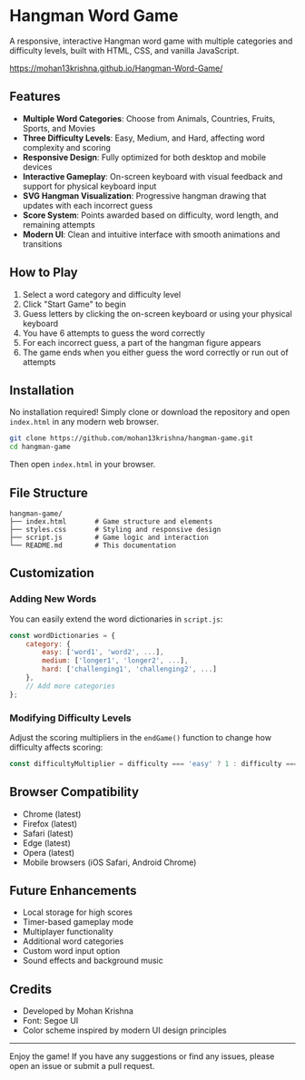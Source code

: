 # Hangman Word Game 

A responsive, interactive Hangman word game with multiple categories and difficulty levels, built with HTML, CSS, and vanilla JavaScript.
   
https://mohan13krishna.github.io/Hangman-Word-Game/ 
 
## Features  
  
- **Multiple Word Categories**: Choose from Animals, Countries, Fruits, Sports, and Movies 
- **Three Difficulty Levels**: Easy, Medium, and Hard, affecting word complexity and scoring 
- **Responsive Design**: Fully optimized for both desktop and mobile devices
- **Interactive Gameplay**: On-screen keyboard with visual feedback and support for physical keyboard input
- **SVG Hangman Visualization**: Progressive hangman drawing that updates with each incorrect guess 
- **Score System**: Points awarded based on difficulty, word length, and remaining attempts
- **Modern UI**: Clean and intuitive interface with smooth animations and transitions

## How to Play

1. Select a word category and difficulty level
2. Click "Start Game" to begin
3. Guess letters by clicking the on-screen keyboard or using your physical keyboard
4. You have 6 attempts to guess the word correctly
5. For each incorrect guess, a part of the hangman figure appears
6. The game ends when you either guess the word correctly or run out of attempts

## Installation

No installation required! Simply clone or download the repository and open `index.html` in any modern web browser.

```bash
git clone https://github.com/mohan13krishna/hangman-game.git
cd hangman-game
```

Then open `index.html` in your browser.

## File Structure

```
hangman-game/
├── index.html       # Game structure and elements
├── styles.css       # Styling and responsive design
├── script.js        # Game logic and interaction
└── README.md        # This documentation
```

## Customization

### Adding New Words

You can easily extend the word dictionaries in `script.js`:

```javascript
const wordDictionaries = {
    category: {
        easy: ['word1', 'word2', ...],
        medium: ['longer1', 'longer2', ...],
        hard: ['challenging1', 'challenging2', ...]
    },
    // Add more categories
};
```

### Modifying Difficulty Levels

Adjust the scoring multipliers in the `endGame()` function to change how difficulty affects scoring:

```javascript
const difficultyMultiplier = difficulty === 'easy' ? 1 : difficulty === 'medium' ? 2 : 3;
```

## Browser Compatibility

- Chrome (latest)
- Firefox (latest)
- Safari (latest)
- Edge (latest)
- Opera (latest)
- Mobile browsers (iOS Safari, Android Chrome)

## Future Enhancements
 
- Local storage for high scores
- Timer-based gameplay mode
- Multiplayer functionality
- Additional word categories
- Custom word input option
- Sound effects and background music

## Credits

- Developed by Mohan Krishna
- Font: Segoe UI
- Color scheme inspired by modern UI design principles

---

Enjoy the game! If you have any suggestions or find any issues, please open an issue or submit a pull request.
